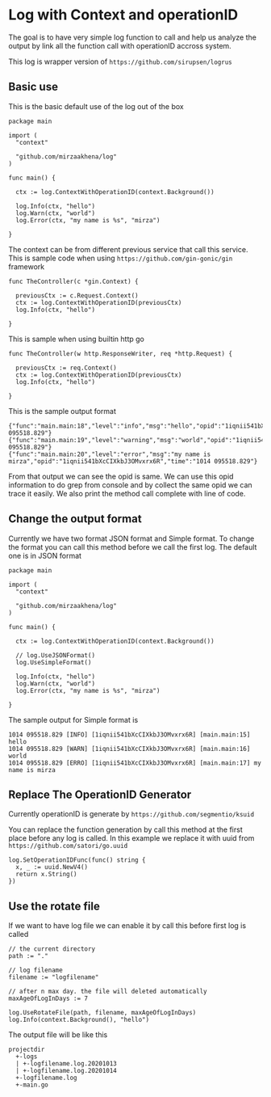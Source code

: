 # Log with Context and operationID

The goal is to have very simple log function to call and help us analyze the output by link all the function call with operationID accross system.

This log is wrapper version of `https://github.com/sirupsen/logrus`

## Basic use
This is the basic default use of the log out of the box
```
package main

import (
  "context"

  "github.com/mirzaakhena/log"
)

func main() {

  ctx := log.ContextWithOperationID(context.Background())

  log.Info(ctx, "hello")
  log.Warn(ctx, "world")
  log.Error(ctx, "my name is %s", "mirza")

}
```

The context can be from different previous service that call this service. This is sample code when using `https://github.com/gin-gonic/gin` framework

```
func TheController(c *gin.Context) {

  previousCtx := c.Request.Context()
  ctx := log.ContextWithOperationID(previousCtx)
  log.Info(ctx, "hello")

}
```

This is sample when using builtin http go
```
func TheController(w http.ResponseWriter, req *http.Request) {

  previousCtx := req.Context()
  ctx := log.ContextWithOperationID(previousCtx)
  log.Info(ctx, "hello")

}
```

This is the sample output format
```
{"func":"main.main:18","level":"info","msg":"hello","opid":"1iqnii541bXcCIXkbJ3OMvxrx6R","time":"1014 095518.829"}
{"func":"main.main:19","level":"warning","msg":"world","opid":"1iqnii541bXcCIXkbJ3OMvxrx6R","time":"1014 095518.829"}
{"func":"main.main:20","level":"error","msg":"my name is mirza","opid":"1iqnii541bXcCIXkbJ3OMvxrx6R","time":"1014 095518.829"}
```
From that output we can see the opid is same. We can use this opid information to do grep from console and by collect the same opid we can trace it easily. We also print the method call complete with line of code.

## Change the output format
Currently we have two format JSON format and Simple format. To change the format you can call this method before we call the first log. The default one is in JSON format
```
package main

import (
  "context"

  "github.com/mirzaakhena/log"
)

func main() {

  ctx := log.ContextWithOperationID(context.Background())

  // log.UseJSONFormat()
  log.UseSimpleFormat()

  log.Info(ctx, "hello")
  log.Warn(ctx, "world")
  log.Error(ctx, "my name is %s", "mirza")

}

```

The sample output for Simple format is
```
1014 095518.829 [INFO] [1iqnii541bXcCIXkbJ3OMvxrx6R] [main.main:15] hello
1014 095518.829 [WARN] [1iqnii541bXcCIXkbJ3OMvxrx6R] [main.main:16] world
1014 095518.829 [ERRO] [1iqnii541bXcCIXkbJ3OMvxrx6R] [main.main:17] my name is mirza
```

## Replace The OperationID Generator
Currently operationID is generate by `https://github.com/segmentio/ksuid`

You can replace the function generation by call this method at the first place before any log is called. In this example we replace it with uuid from  `https://github.com/satori/go.uuid`

```
log.SetOperationIDFunc(func() string {
  x, _ := uuid.NewV4()
  return x.String()
})
```

## Use the rotate file 
If we want to have log file we can enable it by call this before first log is called
```
// the current directory
path := "." 

// log filename
filename := "logfilename"

// after n max day. the file will deleted automatically
maxAgeOfLogInDays := 7 

log.UseRotateFile(path, filename, maxAgeOfLogInDays)
log.Info(context.Background(), "hello")

```
The output file will be like this
```
projectdir
  +-logs
  | +-logfilename.log.20201013
  | +-logfilename.log.20201014
  +-logfilename.log
  +-main.go
```





